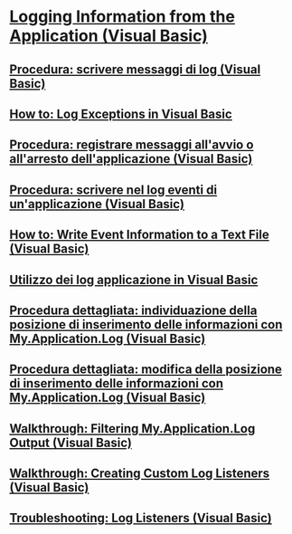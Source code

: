 # [Logging Information from the Application (Visual Basic)](logging-information-from-the-application.md)
## [Procedura: scrivere messaggi di log (Visual Basic)](how-to-write-log-messages.md)
## [How to: Log Exceptions in Visual Basic](how-to-log-exceptions.md)
## [Procedura: registrare messaggi all'avvio o all'arresto dell'applicazione (Visual Basic)](how-to-log-messages-when-the-application-starts-or-shuts-down.md)
## [Procedura: scrivere nel log eventi di un'applicazione (Visual Basic)](how-to-write-to-an-application-event-log.md)
## [How to: Write Event Information to a Text File (Visual Basic)](how-to-write-event-information-to-a-text-file.md)
## [Utilizzo dei log applicazione in Visual Basic](working-with-application-logs.md)
## [Procedura dettagliata: individuazione della posizione di inserimento delle informazioni con My.Application.Log (Visual Basic)](walkthrough-determining-where-my-application-log-writes-information.md)
## [Procedura dettagliata: modifica della posizione di inserimento delle informazioni con My.Application.Log (Visual Basic)](walkthrough-changing-where-my-application-log-writes-information.md)
## [Walkthrough: Filtering My.Application.Log Output (Visual Basic)](walkthrough-filtering-my-application-log-output.md)
## [Walkthrough: Creating Custom Log Listeners (Visual Basic)](walkthrough-creating-custom-log-listeners.md)
## [Troubleshooting: Log Listeners (Visual Basic)](troubleshooting-log-listeners.md)
